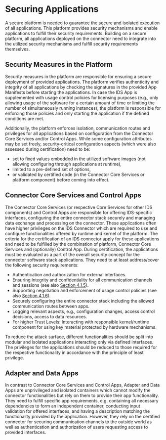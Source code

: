# Securing Applications

A secure platform is needed to guarantee the secure and isolated execution of all applications. This platform provides security mechanisms and enable applications to fulfill their security requirements. Building on a secure platform, all applications deployed on the connector need to integrate into the utilized security mechanisms and fulfill security requirements themselves.

## Security Measures in the Platform
Security measures in the platform are responsible for ensuring a secure deployment of provided applications.
The platform verifies authenticity and integrity of all applications by checking the signatures in the provided App Manifests before starting the applications.
In case the IDS App is supplemented with usage control policies for licensing purposes (e.g., only allowing usage of the software for a certain amount of time or limiting the number of simultaneously running instances), the platform is responsible for enforcing those policies and only starting the application if the defined conditions are met.

Additionally, the platform enforces isolation, communication routes and privileges for all applications based on configuration from the Connector Core Services and/or Control Apps. While some configuration attributes may be set freely, security-critical configuration aspects (which were also assessed during certification) need to be:
* set to fixed values embedded in the utilized software images (not allowing configuring through applications at runtime),
* limited to a pre-defined set of options,
* or validated by certified code (in the Connector Core Services or platform component) before coming into effect.

## Connector Core Services and Control Apps
The Connector Core Services (or respective Core Services for other IDS components) and Control Apps are responsible for offering IDS-specific interfaces, configuring the entire connector stack securely and managing data exchange and processing on the connector.
These applications often have higher privileges on the IDS Connector which are required to use and configure functionalities offered by runtime and kernel of the platform.
The criteria for the certification of an IDS connector apply for these applications and need to be fulfilled by the combination of platform, Connector Core Services and (optionally) Control App.
During certification, the applications must be evaluated as a part of the overall security concept for the connector software stack applications. They need to at least address/cover the following security requirements:

* Authentication and authorization for external interfaces.
* Ensuring integrity and confidentiality for all communication channels and sessions (see also [Section 4.1.5](./4_1_5_Securing_Interaction_between_IDS_components.md)).
* Supporting negotiation and enforcement of usage control policies (see also [Section 4.1.6](./4_1_6_Usage_Control.md)).
* Securely configuring the entire connector stack including the allowed communication routes between apps.
* Logging relevant aspects, e.g., configuration changes, access control decisions, access to data resources.
* For higher Trust Levels: Interacting with responsible kernel/runtime component for using key material protected by hardware mechanisms.

To reduce the attack surface, different functionalities should be split into modular and isolated applications interacting only via defined interfaces. The privileges for the applications should be reduced to those required for the respective functionality in accordance with the principle of least privilege.

## Adapter and Data Apps
In contrast to Connector Core Services and Control Apps, Adapter and Data Apps are unprivileged and isolated containers which cannot modify the connector functionalities but rely on them to provide their app functionality. They need to fulfill specific app requirements, e.g. containing all necessary dependencies to form an independent container, conducting input validation for offered interfaces, and having a description matching the functionality provided by the application.
However, they rely on the certified connector for securing communication channels to the outside world as well as authentication and authorization of users requesting access to provided interfaces.
